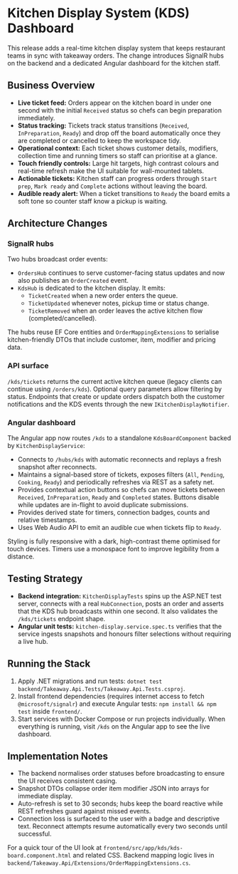# Kitchen Display System (KDS) Dashboard

This release adds a real-time kitchen display system that keeps restaurant teams in sync with takeaway orders. The change introduces SignalR hubs on the backend and a dedicated Angular dashboard for the kitchen staff.

## Business Overview

- **Live ticket feed:** Orders appear on the kitchen board in under one second with the initial `Received` status so chefs can begin preparation immediately.
- **Status tracking:** Tickets track status transitions (`Received`, `InPreparation`, `Ready`) and drop off the board automatically once they are completed or cancelled to keep the workspace tidy.
- **Operational context:** Each ticket shows customer details, modifiers, collection time and running timers so staff can prioritise at a glance.
- **Touch friendly controls:** Large hit targets, high contrast colours and real-time refresh make the UI suitable for wall-mounted tablets.
- **Actionable tickets:** Kitchen staff can progress orders through `Start prep`, `Mark ready` and `Complete` actions without leaving the board.
- **Audible ready alert:** When a ticket transitions to `Ready` the board emits a soft tone so counter staff know a pickup is waiting.

## Architecture Changes

### SignalR hubs

Two hubs broadcast order events:

- `OrdersHub` continues to serve customer-facing status updates and now also publishes an `OrderCreated` event.
- `KdsHub` is dedicated to the kitchen display. It emits:
  - `TicketCreated` when a new order enters the queue.
  - `TicketUpdated` whenever notes, pickup time or status change.
  - `TicketRemoved` when an order leaves the active kitchen flow (completed/cancelled).

The hubs reuse EF Core entities and `OrderMappingExtensions` to serialise kitchen-friendly DTOs that include customer, item, modifier and pricing data.

### API surface

`/kds/tickets` returns the current active kitchen queue (legacy clients can continue using `/orders/kds`). Optional query parameters allow filtering by status. Endpoints that create or update orders dispatch both the customer notifications and the KDS events through the new `IKitchenDisplayNotifier`.

### Angular dashboard

The Angular app now routes `/kds` to a standalone `KdsBoardComponent` backed by `KitchenDisplayService`:

- Connects to `/hubs/kds` with automatic reconnects and replays a fresh snapshot after reconnects.
- Maintains a signal-based store of tickets, exposes filters (`All`, `Pending`, `Cooking`, `Ready`) and periodically refreshes via REST as a safety net.
- Provides contextual action buttons so chefs can move tickets between `Received`, `InPreparation`, `Ready` and `Completed` states. Buttons disable while updates are in-flight to avoid duplicate submissions.
- Provides derived state for timers, connection badges, counts and relative timestamps.
- Uses Web Audio API to emit an audible cue when tickets flip to `Ready`.

Styling is fully responsive with a dark, high-contrast theme optimised for touch devices. Timers use a monospace font to improve legibility from a distance.

## Testing Strategy

- **Backend integration:** `KitchenDisplayTests` spins up the ASP.NET test server, connects with a real `HubConnection`, posts an order and asserts that the KDS hub broadcasts within one second. It also validates the `/kds/tickets` endpoint shape.
- **Angular unit tests:** `kitchen-display.service.spec.ts` verifies that the service ingests snapshots and honours filter selections without requiring a live hub.

## Running the Stack

1. Apply .NET migrations and run tests: `dotnet test backend/Takeaway.Api.Tests/Takeaway.Api.Tests.csproj`.
2. Install frontend dependencies (requires internet access to fetch `@microsoft/signalr`) and execute Angular tests: `npm install && npm test` inside `frontend/`.
3. Start services with Docker Compose or run projects individually. When everything is running, visit `/kds` on the Angular app to see the live dashboard.

## Implementation Notes

- The backend normalises order statuses before broadcasting to ensure the UI receives consistent casing.
- Snapshot DTOs collapse order item modifier JSON into arrays for immediate display.
- Auto-refresh is set to 30 seconds; hubs keep the board reactive while REST refreshes guard against missed events.
- Connection loss is surfaced to the user with a badge and descriptive text. Reconnect attempts resume automatically every two seconds until successful.

For a quick tour of the UI look at `frontend/src/app/kds/kds-board.component.html` and related CSS. Backend mapping logic lives in `backend/Takeaway.Api/Extensions/OrderMappingExtensions.cs`.
